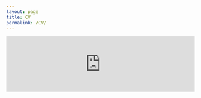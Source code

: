 ```yaml
---
layout: page
title: CV
permalink: /CV/
---
```

<embed src="https://docs.google.com/gview?url=https://nhaksar.github.io/assets/nhaksar_CV_2020.pdf&embedded=true" style="width:100%; height: auto;">
